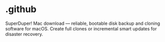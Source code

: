 # .github
SuperDuper! Mac download — reliable, bootable disk backup and cloning software for macOS. Create full clones or incremental smart updates for disaster recovery.
